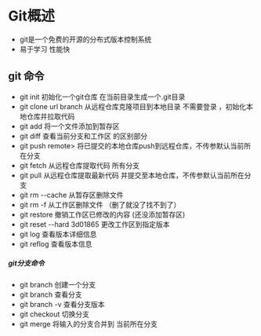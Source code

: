 # Git概述

- git是一个免费的开源的分布式版本控制系统
- 易于学习 性能快

## git 命令

* git init 初始化一个git仓库 在当前目录生成一个.git目录
* git clone url branch 从远程仓库克隆项目到本地目录 不需要登录 ，初始化本地仓库并拉取代码
* git add <filename> 将一个文件添加到暂存区
* git diff 查看当前分支和工作区 的区别部分
* git push remote> <branch>将已提交的本地仓库push到远程仓库，不传参默认当前所在分支
* git fetch <remote> 从远程仓库提取代码 所有分支
* git pull <remote> <branch>从远程仓库提取最新代码 并提交至本地仓库，不传参默认当前所在分支
* git rm --cache <filename>从暂存区删除文件
* git rm -f <filename>从工作区删除文件 （删了就没了找不到了）
* git restore <filename> 撤销工作区已修改的内容 (还没添加暂存区)
* git reset --hard 3d01865 更改工作区到指定版本
* git log 查看版本详细信息
* git reflog 查看版本信息

##### git分支命令

* git branch <new-branch-name> 创建一个分支
* git branch 查看分支
* git branch -v 查看分支版本
* git checkout <branch-name> 切换分支
* git merge <branch-name> 将输入的分支合并到 当前所在分支

